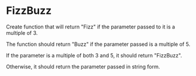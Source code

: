 # FizzBuzz

Create function that will return "Fizz" if the parameter passed to it is a multiple of 3.

The function should return "Buzz" if the parameter passed is a multiple of 5.

If the parameter is a multiple of both 3 and 5, it should return "FizzBuzz".

Otherwise, it should return the parameter passed in string form.

